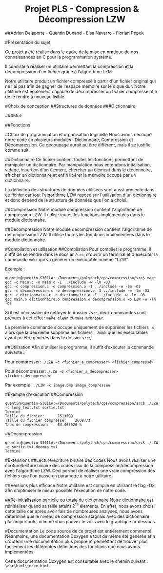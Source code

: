 
# <center>Projet PLS - Compression & Décompression LZW</center>

##Adrien Delaporte - Quentin Dunand - Elsa Navarro - Florian Popek


#Présentation du sujet

Ce projet a été réalisé dans le cadre de la mise en pratique de nos connaissances en C pour la programmation système.

Il consiste à réaliser un utilitaire permettant la compression et la décompression d'un fichier grâce à l'algorithme LZM.

Notre utilitaire produit un fichier compressé à partir d'un fichier original qui ne l'ai pas afin de gagner de l'espace mémoire sur le dique dur. Notre utilitaire est également capable de décompresser un fichier compressé afin de le rendre à nouveau lisible.

#Choix de conception
##Structures de données
###Dictionnaire:

###Mot:


##Fonctions



#Choix de programmation et organisation logicielle
Nous avons découpé notre code en plusieurs modules : Dictionnaire, Compression et Décompression. Ce découpage aurait pu être différent, mais il se justifie comme suit.

##Dictionnaire
Ce fichier contient toutes les fonctions permettant de manipuler un dictionnaire. Par manipulation nous entendons intialisation, vidage, insertion d'un élément, chercher un élément dans le dictionnaire, afficher un dictionnaire et enfin libérer la mémoire occupé par un dictionnaire.

La définition des structures de données utilisées sont aussi présente dans ce fichier car tout l'algorithme LZW repose sur l'utilisation d'un dictionnaire et donc depend de la structure de données que l'on a choisi.

##Compression
Notre module compression contient l'algorithme de compression LZW. Il utilise toutes les fonctions implémentées dans le module dictionnaire.

##Decompression
Notre module decompression contient l'algorithme de decompression LZW. Il utilise toutes les fonctions implémentées dans le module dictionnaire.


#Compilation et utilisation
##Compilation
Pour compiler le programme, il suffit de se rendre dans le dossier `/src`, d'ouvrir un terminal et d'exécuter la commande `make` qui va générer un exécutable nommé "LZW".

Exemple :
```
quentin@quentin-S301LA:~/Documents/polytech/cps/compression/src$ make
gcc -c Main.c -o main.o -I ../include -w -lm -O3
gcc -c compression.c -o compression.o -I ../include -w -lm -O3
gcc -c decompression.c -o decompression.o -I ../include -w -lm -O3
gcc -c dictionnaire.c -o dictionnaire.o -I ../include -w -lm -O3
gcc main.o dictionnaire.o compression.o decompression.o -o LZW -w -lm -O3
```

Si il est nécessaire de nettoyer le dossier `/src`, deux commandes sont prévues à cet effet :
`make clean` et `make mrproper`.

La première commande s'occupe uniquement de supprimer les fichiers `.o` alors que la deuxième supprime les fichiers `.` ainsi que les exécutables ayant pu être générés dans le dossier `src\`.

##Utilisation
Afin d'utiliser le programme, il suffit d’exécuter la commande suivante :

Pour compresser: `./LZW -c <fichier_a_compresser> <fichier_compressé>`

Pour décompresser:`./LZW -d <fichier_a_décompresser> <fichier_décompressé>`

Par exemple : `./LZW -c image.bmp image_compressée`

#Exemple d'exécution
##Compression
```
quentin@quentin-S301LA:~/Documents/polytech/cps/compression/src$ ./LZW -c long_text.txt sortie.txt
Terminé
Taille du fichier:		7513509
Taille du fichier compressé:	2669773
Taux de compression:	64.467026 %
```

##Décompression
```
quentin@quentin-S301LA:~/Documents/polytech/cps/compression/src$ ./LZW -d sortie.txt decomp.txt
Terminé
```

#Extensions
##Lecture/écriture binaire des codes
Nous avons réaliser une écriture/lecture binaire des codes issu de la compression/décompression avec l'algorithme LZW. Ceci permet de réaliser une vraie compression des fichiers que l'on passe en paramètre à notre utilitaire.

##Versions plus efficace
Notre utilitaire est compilé en utilisant le flag -O3 afin d'optimiser le mieux possible l'éxecution de notre code.

##Ré-initialisation partielle ou totale du dictionnaire
Notre dictionnaire est réinitialiser quand sa taille atteint 2<sup>19</sup> élements. En effet, nous avons choisi cette taille car après avoir fais de nombreuses analyses, nous avons déterminé que le niveau de compression stagnais avec des dictionnaire plus importants, comme vous pouvez le voir avec le graphique ci-dessous.

#Documentation
Le code source de ce projet est entièrement commenté. Néanmoins, une documentation Doxygen a tout de même été générée afin d'obtenir une documentation plus propre et permettant de trouver plus facilement les différentes définitions des fonctions que nous avons implémentées.

Cette documentation Doxygen est consultable avec le chemin suivant : `\doc\html\index.html`
